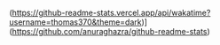 
(https://github-readme-stats.vercel.app/api/wakatime?username=thomas370&theme=dark)](https://github.com/anuraghazra/github-readme-stats)
